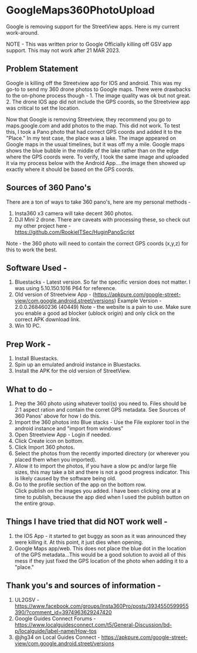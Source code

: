 # GoogleMaps360PhotoUpload
Google is removing support for the StreetView apps.  Here is my current work-around.

NOTE - This was written prior to Google Officially killing off GSV app support.  This may not work after 21 MAR 2023.  


## Problem Statement
Google is killing off the Streetview app for IOS and android.  This was my go-to to send my 360 drone photos to Google maps.  There were drawbacks to the on-phone process though - 1. The image quality was ok but not great.  2. The drone IOS app did not include the GPS coords, so the Streetview app was critical to set the location.  

Now that Google is removing Streetview, they recommend you go to maps.google.com and add photos to the map.  This did not work.  To test this, I took a Pano photo that had correct GPS coords and added it to the "Place."  In my test case, the place was a lake.  The image appeared on Google maps in the usual timelines, but it was off my a mile.  Google maps shows the blue bubble in the middle of the lake rather than on the edge where the GPS coords were.  To verify, I took the same image and uploaded it via my process below with the Android App....the image then showed up exactly where it should be based on the GPS coords.  



## Sources of 360 Pano's
There are a ton of ways to take 360 pano's, here are my personal methods - 
1. Insta360 x3 camera will take decent 360 photos.
2. DJI Mini 2 drone.  There are caveats with processing these, so check out my other project here - https://github.com/RookieITSec/HuginPanoScript

Note - the 360 photo will need to contain the correct GPS coords (x,y,z) for this to work the best.  


## Software Used -
1. Bluestacks - Latest version.  So far the specific version does not matter.  I was using 5.10.150.1016 P64 for reference.  
2. Old version of Streetview App - (https://apkpure.com/google-street-view/com.google.android.street/versions) Example Version - 2.0.0.268460236 (40449)
Note - the website is a pain to use.  Make sure you enable a good ad blocker (ublock origin) and only click on the correct APK download link.
3. Win 10 PC.  


## Prep Work - 
1. Install Bluestacks.
2. Spin up an emulated android instance in Bluestacks.
2. Install the APK for the old version of StreetView.


## What to do - 
1. Prep the 360 photo using whatever tool(s) you need to.  Files should be 2:1 aspect ration and contain the corret GPS metadata.  See Sources of 360 Panos' above for how I do this.  
2. Import the 360 photos into Blue stacks - Use the File explorer tool in the android instance and "import from windows"
3. Open Streetview App - Login if needed.  
4. Click Create icon on bottom.
5. Click Import 360 photos.
6. Select the photos from the recently imported directory (or wherever you placed them when you imported).
7. Allow it to import the photos, if you have a slow pc and/or large file sizes, this may take a bit and there is not a good progress indicator.  This is likely caused by the software being old. 
8. Go to the profile section of the app on the bottom row.  
Click publish on the images you added.  I have been clicking one at a time to publish, because the app died when I used the publish button on the entire group.  



## Things I have tried that did NOT work well - 
1. the IOS App - it started to get buggy as soon as it was announced they were killing it.  At this point, it just dies when opening.  
2. Google Maps app/web.  This does not place the blue dot in the location of the GPS metadata...This would be a good solution to avoid all of this mess if they just fixed the GPS location of the photo when adding it to a "place."



## Thank you's and sources of information - 
1. UL2GSV - https://www.facebook.com/groups/Insta360Pro/posts/3934550599955390/?comment_id=3974963629247420
2. Google Guides Connect Forums - https://www.localguidesconnect.com/t5/General-Discussion/bd-p/localguide/label-name/How-tos
3. @jhg34 on Local Guides Connect - https://apkpure.com/google-street-view/com.google.android.street/versions
